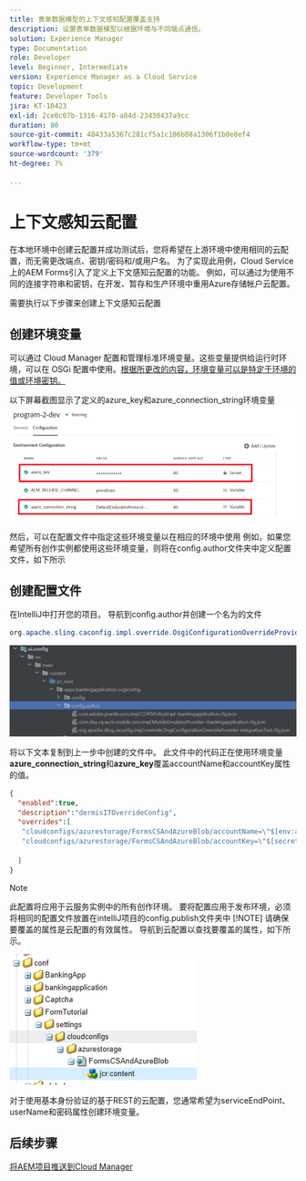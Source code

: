```yaml
---
title: 表单数据模型的上下文感知配置覆盖支持
description: 设置表单数据模型以根据环境与不同端点通信。
solution: Experience Manager
type: Documentation
role: Developer
level: Beginner, Intermediate
version: Experience Manager as a Cloud Service
topic: Development
feature: Developer Tools
jira: KT-10423
exl-id: 2ce0c07b-1316-4170-a84d-23430437a9cc
duration: 80
source-git-commit: 48433a5367c281cf5a1c106b08a1306f1b0e8ef4
workflow-type: tm+mt
source-wordcount: '379'
ht-degree: 7%

---
```


# 上下文感知云配置

在本地环境中创建云配置并成功测试后，您将希望在上游环境中使用相同的云配置，而无需更改端点、密钥/密码和/或用户名。 为了实现此用例，Cloud Service上的AEM Forms引入了定义上下文感知云配置的功能。
例如，可以通过为使用不同的连接字符串和密钥，在开发、暂存和生产环境中重用Azure存储帐户云配置。

需要执行以下步骤来创建上下文感知云配置

## 创建环境变量

可以通过 Cloud Manager 配置和管理标准环境变量。这些变量提供给运行时环境，可以在 OSGi 配置中使用。[根据所更改的内容，环境变量可以是特定于环境的值或环境密钥。](https://experienceleague.adobe.com/docs/experience-manager-cloud-service/content/implementing/using-cloud-manager/environment-variables.html?lang=en)



以下屏幕截图显示了定义的azure_key和azure_connection_string环境变量
![environment_variables](assets/environment-variables.png)

然后，可以在配置文件中指定这些环境变量以在相应的环境中使用
例如，如果您希望所有创作实例都使用这些环境变量，则将在config.author文件夹中定义配置文件，如下所示

## 创建配置文件

在IntelliJ中打开您的项目。 导航到config.author并创建一个名为的文件

```java
org.apache.sling.caconfig.impl.override.OsgiConfigurationOverrideProvider-integrationTest.cfg.json
```

![config.author](assets/config-author.png)

将以下文本复制到上一步中创建的文件中。 此文件中的代码正在使用环境变量&#x200B;**azure_connection_string**&#x200B;和&#x200B;**azure_key**&#x200B;覆盖accountName和accountKey属性的值。

```json
{
  "enabled":true,
  "description":"dermisITOverrideConfig",
  "overrides":[
   "cloudconfigs/azurestorage/FormsCSAndAzureBlob/accountName=\"$[env:azure_connection_string]\"",
   "cloudconfigs/azurestorage/FormsCSAndAzureBlob/accountKey=\"$[secret:azure_key]\""

  ]
}
```

>[!NOTE]
>
>此配置将应用于云服务实例中的所有创作环境。 要将配置应用于发布环境，必须将相同的配置文件放置在intelliJ项目的config.publish文件夹中
>[!NOTE]
> 请确保要覆盖的属性是云配置的有效属性。 导航到云配置以查找要覆盖的属性，如下所示。

![云配置属性](assets/cloud-config-properties.png)

对于使用基本身份验证的基于REST的云配置，您通常希望为serviceEndPoint、userName和密码属性创建环境变量。

## 后续步骤

[将AEM项目推送到Cloud Manager](./push-project-to-cloud-manager-git.md)
